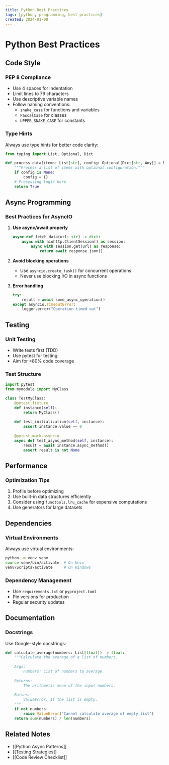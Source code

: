 ```yaml
---
title: Python Best Practices
tags: [python, programming, best-practices]
created: 2024-01-08
---
```


# Python Best Practices

## Code Style

### PEP 8 Compliance

- Use 4 spaces for indentation
- Limit lines to 79 characters
- Use descriptive variable names
- Follow naming conventions:
  - `snake_case` for functions and variables
  - `PascalCase` for classes
  - `UPPER_SNAKE_CASE` for constants

### Type Hints

Always use type hints for better code clarity:

```python
from typing import List, Optional, Dict

def process_data(items: List[str], config: Optional[Dict[str, Any]] = None) -> bool:
    """Process a list of items with optional configuration."""
    if config is None:
        config = {}
    # Processing logic here
    return True
```

## Async Programming

### Best Practices for AsyncIO

1. **Use async/await properly**
   ```python
   async def fetch_data(url: str) -> dict:
       async with aiohttp.ClientSession() as session:
           async with session.get(url) as response:
               return await response.json()
   ```

2. **Avoid blocking operations**
   - Use `asyncio.create_task()` for concurrent operations
   - Never use blocking I/O in async functions

3. **Error handling**
   ```python
   try:
       result = await some_async_operation()
   except asyncio.TimeoutError:
       logger.error("Operation timed out")
   ```

## Testing

### Unit Testing

- Write tests first (TDD)
- Use pytest for testing
- Aim for >80% code coverage

### Test Structure

```python
import pytest
from mymodule import MyClass

class TestMyClass:
    @pytest.fixture
    def instance(self):
        return MyClass()
    
    def test_initialization(self, instance):
        assert instance.value == 0
    
    @pytest.mark.asyncio
    async def test_async_method(self, instance):
        result = await instance.async_method()
        assert result is not None
```

## Performance

### Optimization Tips

1. Profile before optimizing
2. Use built-in data structures efficiently
3. Consider using `functools.lru_cache` for expensive computations
4. Use generators for large datasets

## Dependencies

### Virtual Environments

Always use virtual environments:

```bash
python -m venv venv
source venv/bin/activate  # On Unix
venv\Scripts\activate     # On Windows
```

### Dependency Management

- Use `requirements.txt` or `pyproject.toml`
- Pin versions for production
- Regular security updates

## Documentation

### Docstrings

Use Google-style docstrings:

```python
def calculate_average(numbers: List[float]) -> float:
    """Calculate the average of a list of numbers.
    
    Args:
        numbers: List of numbers to average.
        
    Returns:
        The arithmetic mean of the input numbers.
        
    Raises:
        ValueError: If the list is empty.
    """
    if not numbers:
        raise ValueError("Cannot calculate average of empty list")
    return sum(numbers) / len(numbers)
```

## Related Notes

- [[Python Async Patterns]]
- [[Testing Strategies]]
- [[Code Review Checklist]]